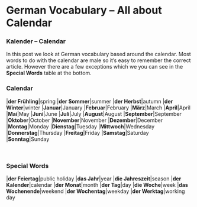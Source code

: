 # German Vocabulary – All about Calendar



### Kalender – Calendar

In this post we look at German vocabulary based around the calendar. Most words to do with the calendar are male so it’s easy to remember the correct article. However there are a few exceptions which we you can see in the **Special Words** table at the bottom.

### Calendar
|**der Frühling**|spring
|**der Sommer**|summer
|**der Herbst**|autumn
|**der Winter**|winter
|**Januar**|January
|**Februar**|February
|**März**|March
|**April**|April
|**Mai**|May
|**Juni**|June
|**Juli**|July
|**August**|August
|**September**|September
|**Oktober**|October
|**November**|November
|**Dezember**|December
|**Montag**|Monday
|**Dienstag**|Tuesday
|**Mittwoch**|Wednesday
|**Donnerstag**|Thursday
|**Freitag**|Friday
|**Samstag**|Saturday
|**Sonntag**|Sunday

 

### Special Words
|**der Feiertag**|public holiday
|**das Jahr**|year
|**die Jahreszeit**|season
|**der Kalender**|calendar
|**der Monat**|month
|**der Tag**|day
|**die Woche**|week
|**das Wochenende**|weekend
|**der Wochentag**|weekday
|**der Werktag**|working day

                    
